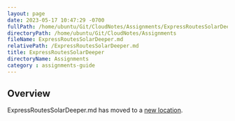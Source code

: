 ```yaml
---
layout: page
date: 2023-05-17 10:47:29 -0700
fullPath: /home/ubuntu/Git/CloudNotes/Assignments/ExpressRoutesSolarDeeper.md
directoryPath: /home/ubuntu/Git/CloudNotes/Assignments
fileName: ExpressRoutesSolarDeeper.md
relativePath: /ExpressRoutesSolarDeeper.md
title: ExpressRoutesSolarDeeper
directoryName: Assignments
category : assignments-guide
---
```


## Overview

ExpressRoutesSolarDeeper.md has moved to a [new location](Express/ExpressRoutesSolarDeeper.md).
